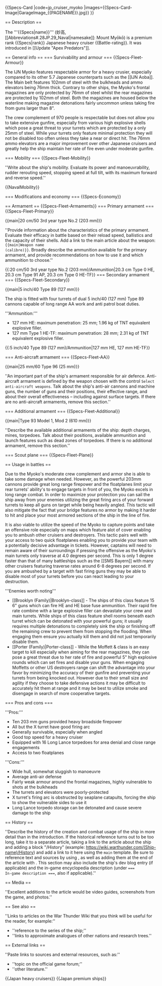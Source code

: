 {{Specs-Card
|code=jp_cruiser_myoko
|images={{Specs-Card-Image|GarageImage_{{PAGENAME}}.jpg}}
}}

== Description ==
<!-- ''In the first part of the description, cover the history of the ship's creation and military application. In the second part, tell the reader about using this ship in the game. Add a screenshot: if a beginner player has a hard time remembering vehicles by name, a picture will help them identify the ship in question.'' -->
The '''{{Specs|name}}''' (妙高, [[Abbreviations#.28JP.29_Naval|namesake]]: Mount Myōkō) is a premium rank {{Specs|rank}} Japanese heavy cruiser {{Battle-rating}}. It was introduced in [[Update "Apex Predators"]].

== General info ==
=== Survivability and armour ===
{{Specs-Fleet-Armour}}
<!-- ''Talk about the vehicle's armour. Note the most well-defended and most vulnerable zones, e.g. the ammo magazine. Evaluate the composition of components and assemblies responsible for movement and manoeuvrability. Evaluate the survivability of the primary and secondary armaments separately. Don't forget to mention the size of the crew, which plays an important role in fleet mechanics. Save tips on preserving survivability for the "Usage in battles" section. If necessary, use a graphical template to show the most well-protected or most vulnerable points in the armour.'' -->
The IJN Myoko features respectable armor for a heavy crusier, especially compared to its other 5.7 Japanese counterparts such as the [[IJN Aoba]]. The Main belt features 102mm of steel with the bulkheads and ammo elevators being 76mm thick. Contrary to other ships, the Myoko's frontal magazines are only protected by 76mm of steel whilst the rear magazines are protected by 102mm of steel. Both the magazines are housed below the waterline making magazine detonations fairly uncommon unless taking fire from guns larger than 8".

The crew complement of 970 people is respectable but does not allow you to take extensive gunfire, especially from various high explosive shells which pose a great threat to your turrets which are protected by a only 25mm of steel. While your turrets only feature minimal protection they will not be disabled too often unless they take a near or direct hit. The 76mm ammo elevators are a major improvement over other Japanese cruisers and greatly help the ship maintain her rate of fire even under moderate gunfire. 

=== Mobility ===
{{Specs-Fleet-Mobility}}
<!-- ''Write about the ship's mobility. Evaluate its power and manoeuvrability, rudder rerouting speed, stopping speed at full tilt, with its maximum forward and reverse speed.'' -->
''Write about the ship's mobility. Evaluate its power and manoeuvrability, rudder rerouting speed, stopping speed at full tilt, with its maximum forward and reverse speed.''

{{NavalMobility}}

=== Modifications and economy ===
{{Specs-Economy}}

== Armament ==
{{Specs-Fleet-Armaments}}
=== Primary armament ===
{{Specs-Fleet-Primary}}
<!-- ''Provide information about the characteristics of the primary armament. Evaluate their efficacy in battle based on their reload speed, ballistics and the capacity of their shells. Add a link to the main article about the weapon: <code><nowiki>{{main|Weapon name (calibre)}}</nowiki></code>. Broadly describe the ammunition available for the primary armament, and provide recommendations on how to use it and which ammunition to choose.'' -->
{{main|20 cm/50 3rd year type No.2 (203 mm)}}

''Provide information about the characteristics of the primary armament. Evaluate their efficacy in battle based on their reload speed, ballistics and the capacity of their shells. Add a link to the main article about the weapon: <code><nowiki>{{main|Weapon name (calibre)}}</nowiki></code>. Broadly describe the ammunition available for the primary armament, and provide recommendations on how to use it and which ammunition to choose.''

{{:20 cm/50 3rd year type No.2 (203 mm)/Ammunition|20.3 cm Type 0 HE, 20.3 cm Type 91 AP, 20.3 cm Type 0 HE-TF}}
=== Secondary armament ===
{{Specs-Fleet-Secondary}}
<!-- ''Some ships are fitted with weapons of various calibres. Secondary armaments are defined as weapons chosen with the control <code>Select secondary weapon</code>. Evaluate the secondary armaments and give advice on how to use them. Describe the ammunition available for the secondary armament. Provide recommendations on how to use them and which ammunition to choose. Remember that any anti-air armament, even heavy calibre weapons, belong in the next section. If there is no secondary armament, remove this section.'' -->
{{main|5 inch/40 Type 89 (127 mm)}}

The ship is fitted with four turrets of dual 5 inch/40 (127 mm) Type 89 cannons capable of long range AA work and anti patrol boat duties.

'''Ammunition:'''

* 127 mm HE: maximum penetration: 25 mm; 1.96 kg of TNT equivalent explosive filler.
* 127 mm Type 1 HE-TF: maximum penetration: 28 mm; 2.31 kg of TNT equivalent explosive filler.

{{:5 inch/40 Type 89 (127 mm)/Ammunition|127 mm HE, 127 mm HE-TF}}

=== Anti-aircraft armament ===
{{Specs-Fleet-AA}}
<!-- ''An important part of the ship's armament responsible for air defence. Anti-aircraft armament is defined by the weapon chosen with the control <code>Select anti-aircraft weapons</code>. Talk about the ship's anti-air cannons and machine guns, the number of guns and their positions, their effective range, and about their overall effectiveness – including against surface targets. If there are no anti-aircraft armaments, remove this section.'' -->
{{main|25 mm/60 Type 96 (25 mm)}}

''An important part of the ship's armament responsible for air defence. Anti-aircraft armament is defined by the weapon chosen with the control <code>Select anti-aircraft weapons</code>. Talk about the ship's anti-air cannons and machine guns, the number of guns and their positions, their effective range, and about their overall effectiveness – including against surface targets. If there are no anti-aircraft armaments, remove this section.''

=== Additional armament ===
{{Specs-Fleet-Additional}}
<!-- ''Describe the available additional armaments of the ship: depth charges, mines, torpedoes. Talk about their positions, available ammunition and launch features such as dead zones of torpedoes. If there is no additional armament, remove this section.'' -->
{{main|Type 93 Model 1, Mod 2 (610 mm)}}

''Describe the available additional armaments of the ship: depth charges, mines, torpedoes. Talk about their positions, available ammunition and launch features such as dead zones of torpedoes. If there is no additional armament, remove this section.''

=== Scout plane ===
{{Specs-Fleet-Plane}}

== Usage in battles ==
<!-- ''Describe the technique of using this ship, the characteristics of her use in a team and tips on strategy. Abstain from writing an entire guide – don't try to provide a single point of view, but give the reader food for thought. Talk about the most dangerous opponents for this vehicle and provide recommendations on fighting them. If necessary, note the specifics of playing with this vehicle in various modes (AB, RB, SB).'' -->
Due to the Myoko's moderate crew complement and armor she is able to take some damage when needed. However, as the powerful 203mm cannons provide great long range firepower and the floatplanes limit your rear turrets' ability's to engage targets in front of you, the Myoko excels in long range combat. In order to maximize your protection you can sail the ship away from your enemies utilizing the great firing arcs of your forward turrets to keep all guns on target while being heavily angled. This tactic will also mitigate the fact that your bridge features no armor by making it harder to hit and place your most armored sections of the ship in the line of fire. 

It is also viable to utilize the speed of the Myoko to capture points and take an offensive role especially on maps which feature alot of cover enabling you to ambush other cruisers and destroyers. This tactic pairs well with your access to two quick floatplanes enabling you to provide your team with a potentially decisive advantage in tickets. However, captains will need to remain aware of their surroundings if pressing the offensive as the Myoko's main turrets only traverse at 4.0 degrees per second. This is only 1 degree faster than that of many battleships such as the [[SMS Bayern]] with many other cruisers featuring traverse rates around 6-8 degrees per second. If you are ambushed by a target with fast firing guns they may be able to disable most of your turrets before you can react leading to your destruction.

'''Enemies worth noting'''

* [[Brooklyn (Family)|Brooklyn-class]] - The ships of this class feature 15 6" guns which can fire HE and HE base fuse ammunition. Their rapid fire rate combine with a large explosive filler can devastate your crew and main turrets. While ships of this class feature shell rooms beneath each turret which can be detonated with your powerful guns; it usually requires multiple detonations to completely sink the ship or finishing off the remaining crew to prevent them from stopping the flooding. When engaging them ensure you actually kill them and did not just temporarily disable them.
* [[Porter (Family)|Porter-class]] - While the Moffett & class is an easy target to kill especially when aiming for the rear magazines, they can pose a great threat due to her rate of fire and powerful 5" high explosive rounds which can set fires and disable your guns. When engaging Moffetts or other US destroyers range can shift the advantage into your favor by minimizing the accuracy of their gunfire and preventing your turrets from being knocked out. However due to their small size and agility if they choose to take defensive actions it may be difficult to accurately hit them at range and it may be best to utilize smoke and disengage in search of more cooperative targets.

=== Pros and cons ===
<!-- ''Summarise and briefly evaluate the vehicle in terms of its characteristics and combat effectiveness. Mark its pros and cons in the bulleted list. Try not to use more than 6 points for each of the characteristics. Avoid using categorical definitions such as "bad", "good" and the like - use substitutions with softer forms such as "inadequate" and "effective".'' -->

'''Pros:'''

* Ten 203 mm guns provided heavy broadside firepower
* All but the X turret have good firing arc
* Generally survivable, especially when angled
* Good top speed for a heavy cruiser
* Equipped with 16 Long Lance torpedoes for area denial and close range engagements
* Access to two floatplanes

'''Cons:'''

* Wide hull, somewhat sluggish to manoeuvre
* Average anti-air defense
* Fairly weak armour around the frontal magazines, highly vulnerable to shots at the bulkheads
* The turrets and elevators were poorly-protected
* X turret's firing arc is obstructed by seaplane catapults, forcing the ship to show the vulnerable sides to use it
* Long Lance torpedo storage can be detonated and cause severe damage to the ship

== History ==
<!-- ''Describe the history of the creation and combat usage of the ship in more detail than in the introduction. If the historical reference turns out to be too long, take it to a separate article, taking a link to the article about the ship and adding a block "/History" (example: <nowiki>https://wiki.warthunder.com/(Ship-name)/History</nowiki>) and add a link to it here using the <code>main</code> template. Be sure to reference text and sources by using <code><nowiki><ref></ref></nowiki></code>, as well as adding them at the end of the article with <code><nowiki><references /></nowiki></code>. This section may also include the ship's dev blog entry (if applicable) and the in-game encyclopedia description (under <code><nowiki>=== In-game description ===</nowiki></code>, also if applicable).'' -->
''Describe the history of the creation and combat usage of the ship in more detail than in the introduction. If the historical reference turns out to be too long, take it to a separate article, taking a link to the article about the ship and adding a block "/History" (example: <nowiki>https://wiki.warthunder.com/(Ship-name)/History</nowiki>) and add a link to it here using the <code>main</code> template. Be sure to reference text and sources by using <code><nowiki><ref></ref></nowiki></code>, as well as adding them at the end of the article with <code><nowiki><references /></nowiki></code>. This section may also include the ship's dev blog entry (if applicable) and the in-game encyclopedia description (under <code><nowiki>=== In-game description ===</nowiki></code>, also if applicable).''

== Media ==
<!-- ''Excellent additions to the article would be video guides, screenshots from the game, and photos.'' -->
''Excellent additions to the article would be video guides, screenshots from the game, and photos.''

== See also ==
<!-- ''Links to articles on the War Thunder Wiki that you think will be useful for the reader, for example:''
* ''reference to the series of the ship;''
* ''links to approximate analogues of other nations and research trees.'' -->
''Links to articles on the War Thunder Wiki that you think will be useful for the reader, for example:''

* ''reference to the series of the ship;''
* ''links to approximate analogues of other nations and research trees.''

== External links ==
<!-- ''Paste links to sources and external resources, such as:''
* ''topic on the official game forum;''
* ''other literature.'' -->
''Paste links to sources and external resources, such as:''

* ''topic on the official game forum;''
* ''other literature.''

{{Japan heavy cruisers}}
{{Japan premium ships}}